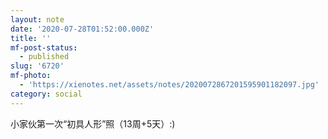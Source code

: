 ```yaml
---
layout: note
date: '2020-07-28T01:52:00.000Z'
title: ''
mf-post-status:
  - published
slug: '6720'
mf-photo:
  - 'https://xienotes.net/assets/notes/2020072867201595901182097.jpg'
category: social
---
```

小家伙第一次“初具人形”照（13周+5天）:)
